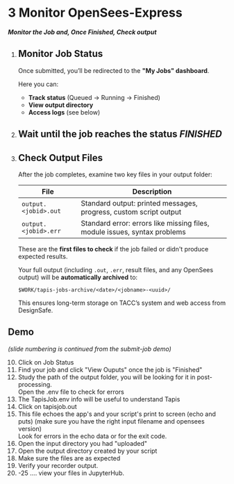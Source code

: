 # 3 Monitor OpenSees-Express
***Monitor the Job and, Once Finished, Check output***

1. ## Monitor Job Status

    Once submitted, you’ll be redirected to the **"My Jobs" dashboard**.
    
    Here you can:
    
    * **Track status** (Queued → Running → Finished)
    * **View output directory**
    * **Access logs** (see below)

1. ## Wait until the job reaches the status *FINISHED*
 
1. ## Check Output Files

    After the job completes, examine two key files in your output folder:
    
    | File                 | Description                                                               |
    | -------------------- | ------------------------------------------------------------------------- |
    | `output.<jobid>.out` | Standard output: printed messages, progress, custom script output         |
    | `output.<jobid>.err` | Standard error: errors like missing files, module issues, syntax problems |
    
    These are the **first files to check** if the job failed or didn't produce expected results.
    
    Your full output (including `.out`, `.err`, result files, and any OpenSees output) will be **automatically archived** to:
    
    ```
    $WORK/tapis-jobs-archive/<date>/<jobname>-<uuid>/
    ```
    
    This ensures long-term storage on TACC’s system and web access from DesignSafe.


## Demo

*(slide numbering is continued from the submit-job demo)*

10. Click on Job Status
11. Find your job and click "View Ouputs" once the job is "Finished"
12. Study the path of the output folder, you will be looking for it in post-processing. <br>
Open the .env file to check for errors
13. The TapisJob.env info will be useful to understand Tapis
14. Click on tapisjob.out
15. This file echoes the app's and your script's print to screen (echo and puts) (make sure you have the right input filename and opensees version)<br>
Look for errors in the echo data or for the exit code.
16. Open the input directory you had "uploaded"
17. Open the output directory created by your script
18. Make sure the files are as expected
19. Verify your recorder output.
20. -25 .... view your files in JupyterHub.

<div id="slideShow">
<script>
    addSlides("slideShow","../_static/WebPortal_Express/Slide","JPG",10,25)
</script>

